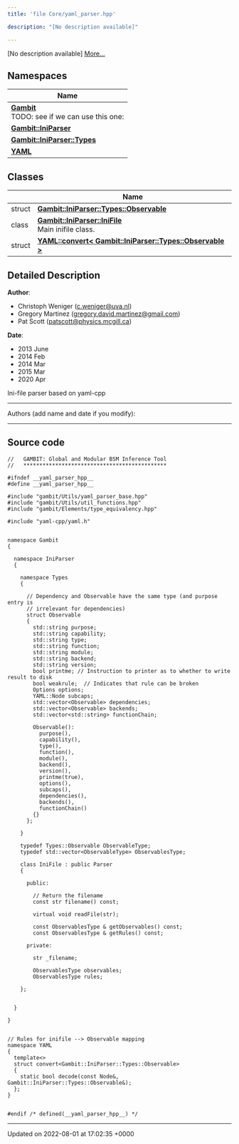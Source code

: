 ```yaml
---
title: 'file Core/yaml_parser.hpp'

description: "[No description available]"

---
```







[No description available] [More...](#detailed-description)

## Namespaces

| Name           |
| -------------- |
| **[Gambit](/documentation/code/namespaces/namespacegambit/)** <br>TODO: see if we can use this one:  |
| **[Gambit::IniParser](/documentation/code/namespaces/namespacegambit_1_1iniparser/)**  |
| **[Gambit::IniParser::Types](/documentation/code/namespaces/namespacegambit_1_1iniparser_1_1types/)**  |
| **[YAML](/documentation/code/namespaces/namespaceyaml/)**  |

## Classes

|                | Name           |
| -------------- | -------------- |
| struct | **[Gambit::IniParser::Types::Observable](/documentation/code/classes/structgambit_1_1iniparser_1_1types_1_1observable/)**  |
| class | **[Gambit::IniParser::IniFile](/documentation/code/classes/classgambit_1_1iniparser_1_1inifile/)** <br>Main inifile class.  |
| struct | **[YAML::convert< Gambit::IniParser::Types::Observable >](/documentation/code/classes/structyaml_1_1convert_3_01gambit_1_1iniparser_1_1types_1_1observable_01_4/)**  |

## Detailed Description


**Author**: 

  * Christoph Weniger ([c.weniger@uva.nl](mailto:c.weniger@uva.nl)) 
  * Gregory Martinez ([gregory.david.martinez@gmail.com](mailto:gregory.david.martinez@gmail.com)) 
  * Pat Scott ([patscott@physics.mcgill.ca](mailto:patscott@physics.mcgill.ca)) 


**Date**: 

  * 2013 June
  * 2014 Feb
  * 2014 Mar 
  * 2015 Mar 
  * 2020 Apr


Ini-file parser based on yaml-cpp



------------------

Authors (add name and date if you modify):



------------------




## Source code

```
//   GAMBIT: Global and Modular BSM Inference Tool
//   *********************************************

#ifndef __yaml_parser_hpp__
#define __yaml_parser_hpp__

#include "gambit/Utils/yaml_parser_base.hpp"
#include "gambit/Utils/util_functions.hpp"
#include "gambit/Elements/type_equivalency.hpp"

#include "yaml-cpp/yaml.h"


namespace Gambit
{

  namespace IniParser
  {

    namespace Types
    {

      // Dependency and Observable have the same type (and purpose entry is
      // irrelevant for dependencies)
      struct Observable
      {
        std::string purpose;
        std::string capability;
        std::string type;
        std::string function;
        std::string module;
        std::string backend;
        std::string version;
        bool printme; // Instruction to printer as to whether to write result to disk
        bool weakrule;  // Indicates that rule can be broken
        Options options;
        YAML::Node subcaps;
        std::vector<Observable> dependencies;
        std::vector<Observable> backends;
        std::vector<std::string> functionChain;

        Observable():
          purpose(),
          capability(),
          type(),
          function(),
          module(),
          backend(),
          version(),
          printme(true),
          options(),
          subcaps(),
          dependencies(),
          backends(),
          functionChain()
        {}
      };

    }

    typedef Types::Observable ObservableType;
    typedef std::vector<ObservableType> ObservablesType;

    class IniFile : public Parser
    {

      public:

        // Return the filename
        const str filename() const;

        virtual void readFile(str);

        const ObservablesType & getObservables() const;
        const ObservablesType & getRules() const;

      private:

        str _filename;

        ObservablesType observables;
        ObservablesType rules;

    };


  }

}


// Rules for inifile --> Observable mapping
namespace YAML
{
  template<>
  struct convert<Gambit::IniParser::Types::Observable>
  {
    static bool decode(const Node&, Gambit::IniParser::Types::Observable&);
  };
}


#endif /* defined(__yaml_parser_hpp__) */
```


-------------------------------

Updated on 2022-08-01 at 17:02:35 +0000

